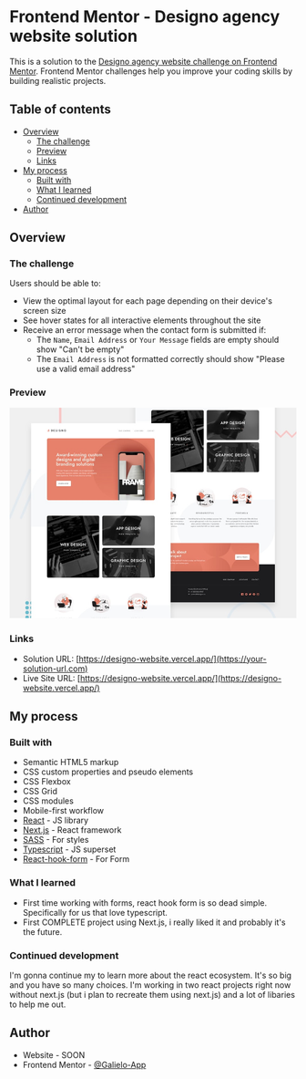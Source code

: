 # Frontend Mentor - Designo agency website solution

This is a solution to the [Designo agency website challenge on Frontend Mentor](https://www.frontendmentor.io/challenges/designo-multipage-website-G48K6rfUT). Frontend Mentor challenges help you improve your coding skills by building realistic projects. 

## Table of contents

- [Overview](#overview)
  - [The challenge](#the-challenge)
  - [Preview](#preview)
  - [Links](#links)
- [My process](#my-process)
  - [Built with](#built-with)
  - [What I learned](#what-i-learned)
  - [Continued development](#continued-development)
- [Author](#author)

## Overview

### The challenge

Users should be able to:

- View the optimal layout for each page depending on their device's screen size
- See hover states for all interactive elements throughout the site
- Receive an error message when the contact form is submitted if:
  - The `Name`, `Email Address` or `Your Message` fields are empty should show "Can't be empty"
  - The `Email Address` is not formatted correctly should show "Please use a valid email address"

### Preview

![](./preview.jpg)

### Links

- Solution URL: [https://designo-website.vercel.app/](https://your-solution-url.com)
- Live Site URL: [https://designo-website.vercel.app/](https://designo-website.vercel.app/)

## My process

### Built with

- Semantic HTML5 markup
- CSS custom properties and pseudo elements
- CSS Flexbox
- CSS Grid
- CSS modules
- Mobile-first workflow
- [React](https://reactjs.org/) - JS library
- [Next.js](https://nextjs.org/) - React framework
- [SASS](https://sass-lang.com/) - For styles
- [Typescript](https://www.typescriptlang.org/) - JS superset
- [React-hook-form](https://react-hook-form.com/) - For Form

### What I learned

- First time working with forms, react hook form is so dead simple. Specifically for us that love typescript.
- First COMPLETE project using Next.js, i really liked it and probably it's the future.

### Continued development

I'm gonna continue my to learn more about the react ecosystem. It's so big and you have so many choices. I'm working in two react projects right now without next.js (but i plan to recreate them using next.js) and a lot of libaries to help me out.

## Author

- Website - SOON
- Frontend Mentor - [@Galielo-App](https://www.frontendmentor.io/profile/Galielo-App)

